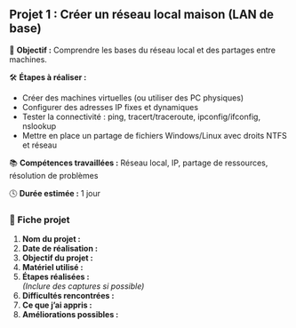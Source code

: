 ## Projet 1 : Créer un réseau local maison (LAN de base)

🎯 **Objectif :** Comprendre les bases du réseau local et des partages entre machines.

🛠️ **Étapes à réaliser :**
- Créer des machines virtuelles (ou utiliser des PC physiques)
- Configurer des adresses IP fixes et dynamiques
- Tester la connectivité : ping, tracert/traceroute, ipconfig/ifconfig, nslookup
- Mettre en place un partage de fichiers Windows/Linux avec droits NTFS et réseau

📚 **Compétences travaillées :** Réseau local, IP, partage de ressources, résolution de problèmes

🕓 **Durée estimée :** 1 jour

### 📝 Fiche projet

1. **Nom du projet :**
2. **Date de réalisation :**
3. **Objectif du projet :**
4. **Matériel utilisé :**
5. **Étapes réalisées :**  
   *(Inclure des captures si possible)*
6. **Difficultés rencontrées :**
7. **Ce que j’ai appris :**
8. **Améliorations possibles :**
